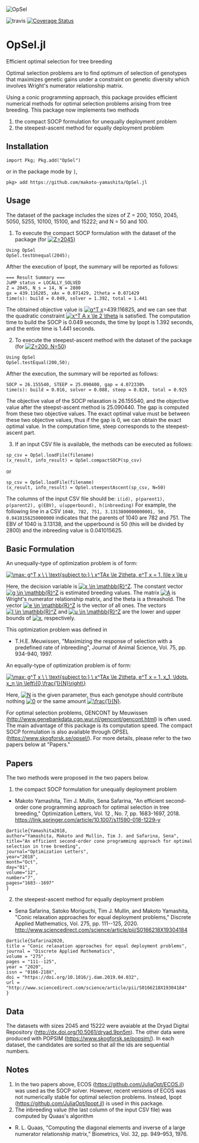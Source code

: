 
![OpSel](https://github.com/makoto-yamashita/OpSel.jl/blob/logo-registration/logo/opsel-logo.png)

![travis](https://travis-ci.org/makoto-yamashita/OpSel.jl.svg?branch=master)
[![Coverage Status](https://coveralls.io/repos/github/makoto-yamashita/OpSel.jl/badge.svg?branch=master)](https://coveralls.io/github/makoto-yamashita/OpSel.jl?branch=master)

# OpSel.jl
Efficient optimal selection for tree breeding

Optimal selection problems are to find optimum of selection of genotypes that maximizes genetic gains under a constraint on genetic diversity which involves Wright's numerator relationship matrix.

Using a conic programming approach, this package provides efficient numerical methods for optimal selection problems arising from tree breeding. This package now implements two methods
1. the compact SOCP formulation for unequally deployment problem
2. the steepest-ascent method for equally deployment problem

## Installation 

```import Pkg; Pkg.add("OpSel")```

or in the package mode by `]`,

```pkg> add https://github.com/makoto-yamashita/OpSel.jl```

## Usage

The dataset of the package includes the sizes of Z = 200, 1050, 2045, 5050, 5255, 10100, 15100, and 15222; and N = 50 and 100.

1. To execute the compact SOCP formulation with the dataset of the package (for <a href="https://www.codecogs.com/eqnedit.php?latex=Z=2045" target="_blank"><img src="https://latex.codecogs.com/gif.latex?Z=2045" title="Z=2045" /></a>)
```
Using OpSel
OpSel.testUnequal(2045);
```
Afther the execution of Ipopt, the summary will be reported as follows:
```
=== Result Summary ===
JuMP status = LOCALLY_SOLVED
Z = 2045, N_s = 14, N = 2800
gx = 439.116285, xAx = 0.071429, 2theta = 0.071429
time(s): build = 0.049, solver = 1.392, total = 1.441
```
The obtained objective value is <a href="https://www.codecogs.com/eqnedit.php?latex=g^T&space;x" target="_blank"><img src="https://latex.codecogs.com/gif.latex?g^T&space;x" title="g^T x" /></a>=439.116825, and we can see that the quadratic constraint <a href="https://www.codecogs.com/eqnedit.php?latex=x^T&space;A&space;x&space;\le&space;2&space;\theta" target="_blank"><img src="https://latex.codecogs.com/gif.latex?x^T&space;A&space;x&space;\le&space;2&space;\theta" title="x^T A x \le 2 \theta" /></a> is satisfied.
The computation time to build the SOCP is 0.049 seconds, the time by Ipopt is 1.392 seconds, and the entire time is 1.441 seconds.


2. To execute the steepest-ascent method with the dataset of the package (for <a href="https://www.codecogs.com/eqnedit.php?latex=Z=200,&space;N=50" target="_blank"><img src="https://latex.codecogs.com/gif.latex?Z=200,&space;N=50" title="Z=200, N=50" /></a>)
```
Using OpSel
OpSel.testEqual(200,50);
```
Afther the execution, the summary will be reported as follows:
```
SOCP = 26.155540, STEEP = 25.090400, gap = 4.072330%
time(s): build = 0.016, solver = 0.088, steep = 0.820, total = 0.925
```
The objective value of the SOCP relaxation is 26.155540, and the objective value after the steepst-ascent method is 25.090440.
The gap is computed from these two objective values.
The exact optimal value must be between these two objective values, thus if the gap is 0, we can obtain the exact optimal value.
In the computation time, steep corresponds to the steepest-ascent part.

3. If an input CSV file is available, the methods can be executed as follows:

```
sp_csv = OpSel.loadFile(filename)
(x_result, info_result) = OpSel.compactSOCP(sp_csv)
```
or
```
sp_csv = OpSel.loadFile(filename)
(x_result, info_result) = OpSel.steepestAscent(sp_csv, N=50)
```

The columns of the input CSV file should be:
```i(id), p(parent1), p(parent2), g(EBV), u(upperbound), h(inbreeding)```
For example, the following line in a CSV
```1040, 782, 751, 3.1313800000000001, 50, 0.0410156250000000```
indicates that the parents of 1040 are 782 and 751. The EBV of 1040 is 3.13138, and the upperbound is 50 (this will be divided by 2800) and the inbreeding value is 0.041015625.

## Basic Formulation

An unequally-type of optimization problem is of form:

<a href="https://www.codecogs.com/eqnedit.php?latex=\max:&space;g^T&space;x&space;\&space;\&space;\text{subject&space;to:}&space;x^TAx&space;\le&space;2\theta,&space;e^T&space;x&space;=&space;1,&space;l\le&space;x&space;\le&space;u" target="_blank"><img src="https://latex.codecogs.com/gif.latex?\max:&space;g^T&space;x&space;\&space;\&space;\text{subject&space;to:}&space;&space;x^TAx&space;\le&space;2\theta,&space;e^T&space;x&space;=&space;1,&space;l\le&space;x&space;\le&space;u" title="\max: g^T x \ \ \text{subject to:} \  x^TAx \le 2\theta, e^T x = 1, l\le x \le u" /></a>

Here, the decision variable is <a href="https://www.codecogs.com/eqnedit.php?latex=x&space;\in&space;\mathbb{R}^Z" target="_blank"><img src="https://latex.codecogs.com/gif.latex?x&space;\in&space;\mathbb{R}^Z" title="x \in \mathbb{R}^Z" /></a>. The constant vector <a href="https://www.codecogs.com/eqnedit.php?latex=g&space;\in&space;\mathbb{R}^Z" target="_blank"><img src="https://latex.codecogs.com/gif.latex?g&space;\in&space;\mathbb{R}^Z" title="g \in \mathbb{R}^Z" /></a> is estimated breeding values. 
The matrix <a href="https://www.codecogs.com/eqnedit.php?latex=A" target="_blank"><img src="https://latex.codecogs.com/gif.latex?A" title="A" /></a> is Wright's numerator relationship matrix, and the theta is a threashold.
The vector <a href="https://www.codecogs.com/eqnedit.php?latex=e&space;\in&space;\mathbb{R}^Z" target="_blank"><img src="https://latex.codecogs.com/gif.latex?e&space;\in&space;\mathbb{R}^Z" title="e \in \mathbb{R}^Z" /></a> is the vector of all ones. The vectors <a href="https://www.codecogs.com/eqnedit.php?latex=l&space;\in&space;\mathbb{R}^Z" target="_blank"><img src="https://latex.codecogs.com/gif.latex?l&space;\in&space;\mathbb{R}^Z" title="l \in \mathbb{R}^Z" /></a> and <a href="https://www.codecogs.com/eqnedit.php?latex=u&space;\in&space;\mathbb{R}^Z" target="_blank"><img src="https://latex.codecogs.com/gif.latex?u&space;\in&space;\mathbb{R}^Z" title="u \in \mathbb{R}^Z" /></a> are the lower and upper bounds of <a href="https://www.codecogs.com/eqnedit.php?latex=x" target="_blank"><img src="https://latex.codecogs.com/gif.latex?x" title="x" /></a>, respectively.

This optimization problem was defined in 
  - T.H.E. Meuwissen, "Maximizing the response of selection with a predefined rate of inbreeding", Journal of Animal Science, Vol. 75, pp. 934-940, 1997.

An equally-type of optimization problem is of form:

<a href="https://www.codecogs.com/eqnedit.php?latex=\max:&space;g^T&space;x&space;\&space;\&space;\text{subject&space;to:}&space;\&space;x^TAx&space;\le&space;2\theta,&space;e^T&space;x&space;=&space;1,&space;x_1,&space;\ldots,&space;x_n&space;\in&space;\left\{0,\frac{1}{N}\right\}" target="_blank"><img src="https://latex.codecogs.com/gif.latex?\max:&space;g^T&space;x&space;\&space;\&space;\text{subject&space;to:}&space;\&space;x^TAx&space;\le&space;2\theta,&space;e^T&space;x&space;=&space;1,&space;x_1,&space;\ldots,&space;x_n&space;\in&space;\left\{0,\frac{1}{N}\right\}" title="\max: g^T x \ \ \text{subject to:} \ x^TAx \le 2\theta, e^T x = 1, x_1, \ldots, x_n \in \left\{0,\frac{1}{N}\right\}" /></a>

Here, <a href="https://www.codecogs.com/eqnedit.php?latex=N" target="_blank"><img src="https://latex.codecogs.com/gif.latex?N" title="N" /></a> is the given parameter, thus each genotype should contribute nothing <a href="https://www.codecogs.com/eqnedit.php?latex=0" target="_blank"><img src="https://latex.codecogs.com/gif.latex?0" title="0" /></a> or the same amount <a href="https://www.codecogs.com/eqnedit.php?latex=\frac{1}{N}" target="_blank"><img src="https://latex.codecogs.com/gif.latex?\frac{1}{N}" title="\frac{1}{N}" /></a>.


For optimal selection problems, GENCONT by Meuwissen (http://www.genebankdata.cgn.wur.nl/gencont/gencont.html) is often used. The main advantage of this package is its computation speed. The compact SOCP formulation is also available through OPSEL (https://www.skogforsk.se/opsel/).
For more details, please refer to the two papers below at "Papers."

## Papers
The two methods were proposed in the two papers below.

1. the compact SOCP formulation for unequally deployment problem 
  - Makoto Yamashita, Tim J. Mullin, Sena Safarina, "An efficient second-order cone programming approach for optimal selection in tree breeding," Optimization Letters, Vol. 12 , No. 7, pp. 1683-1697, 2018. https://link.springer.com/article/10.1007/s11590-018-1229-y
```  
@article{Yamashita2018,
author="Yamashita, Makoto and Mullin, Tim J. and Safarina, Sena",
title="An efficient second-order cone programming approach for optimal selection in tree breeding",
journal="Optimization Letters",
year="2018",
month="Oct",
day="01",
volume="12",
number="7",
pages="1683--1697"
}
```
  
2. the steepest-ascent method for equally deployment problem
  - Sena Safarina, Satoko Moriguchi, Tim J. Mullin, and Makoto Yamashita, "Conic relaxation approaches for equal deployment problems," Discrete Applied Mathematics, Vol. 275, pp. 111--125, 2020. http://www.sciencedirect.com/science/article/pii/S0166218X19304184
```
@article{Safarina2020,
title = "Conic relaxation approaches for equal deployment problems",
journal = "Discrete Applied Mathematics",
volume = "275", 
pages = "111--125",
year = "2020",
issn = "0166-218X",
doi = "https://doi.org/10.1016/j.dam.2019.04.032",
url = "http://www.sciencedirect.com/science/article/pii/S0166218X19304184"
}
```

## Data

The datasets with sizes 2045 and 15222 were avaiable at the Dryad Digital Repository (http://dx.doi.org/10.5061/dryad.9pn5m). The other
data were produced with POPSIM (https://www.skogforsk.se/popsim/). In each dataset, the candidates are sorted so that all the ids are sequential numbers.

## Notes

1. In the two papers above, ECOS (https://github.com/JuliaOpt/ECOS.jl) was used as the SOCP solver. However, recent versions of ECOS was not numerically stable for optimal selection problems. Instead, Ipopt (https://github.com/JuliaOpt/Ipopt.jl) is used in this package.
2. The inbreeding value (the last column of the input CSV file) was computed by Quaas's algorithm
  - R. L. Quaas, "Computing the diagonal elements and inverse of a large numerator relationship matrix," Biometrics, Vol. 32, pp. 949–953, 1976.

